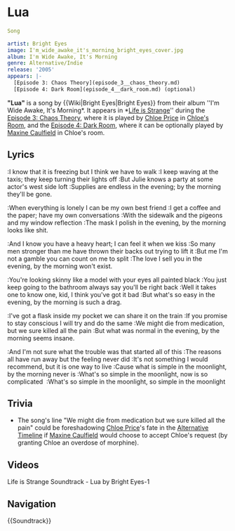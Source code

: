 #  Lua 

```yaml
Song

artist: Bright Eyes
image: I'm_wide_awake_it's_morning_bright_eyes_cover.jpg
album: I'm Wide Awake, It's Morning
genre: Alternative/Indie
release: '2005'
appears: |-
  [Episode 3: Chaos Theory](episode_3__chaos_theory.md)
  [Episode 4: Dark Room](episode_4__dark_room.md) (optional)
```

**"Lua"** is a song by {{Wiki|Bright Eyes|Bright Eyes}} from their album ''I'm Wide Awake, It's Morning*. It appears in *[Life is Strange](life_is_strange.md)'' during the [Episode 3: Chaos Theory](third_episode.md), where it is played by [Chloe Price](chloe_price.md) in [Chloe's Room](her_room.md), and the [Episode 4: Dark Room](fourth_episode.md), where it can be optionally played by [Maxine Caulfield](max_caulfield.md) in Chloe's room.

##  Lyrics 
:I know that it is freezing but I think we have to walk
:I keep waving at the taxis; they keep turning their lights off
:But Julie knows a party at some actor's west side loft
:Supplies are endless in the evening; by the morning they'll be gone.

:When everything is lonely I can be my own best friend
:I get a coffee and the paper; have my own conversations
:With the sidewalk and the pigeons and my window reflection
:The mask I polish in the evening, by the morning looks like shit.

:And I know you have a heavy heart; I can feel it when we kiss
:So many men stronger than me have thrown their backs out trying to lift it
:But me I'm not a gamble you can count on me to split
:The love I sell you in the evening, by the morning won't exist.

:You're looking skinny like a model with your eyes all painted black
:You just keep going to the bathroom always say you'll be right back
:Well it takes one to know one, kid, I think you've got it bad
:But what's so easy in the evening, by the morning is such a drag.

:I've got a flask inside my pocket we can share it on the train
:If you promise to stay conscious I will try and do the same
:We might die from medication, but we sure killed all the pain
:But what was normal in the evening, by the morning seems insane.

:And I'm not sure what the trouble was that started all of this
:The reasons all have run away but the feeling never did
:It's not something I would recommend, but it is one way to live
:Cause what is simple in the moonlight, by the morning never is
:What's so simple in the moonlight, now is so complicated 
:What's so simple in the moonlight, so simple in the moonlight

##  Trivia 
* The song's line "We might die from medication but we sure killed all the pain" could be foreshadowing [Chloe Price](chloe.md)'s fate in the [Alternative Timeline](alternative_timeline.md) if [Maxine Caulfield](max.md) would choose to accept Chloe's request (by granting Chloe an overdose of morphine).

##  Videos 

Life is Strange Soundtrack - Lua by Bright Eyes-1

##  Navigation 
{{Soundtrack}}

